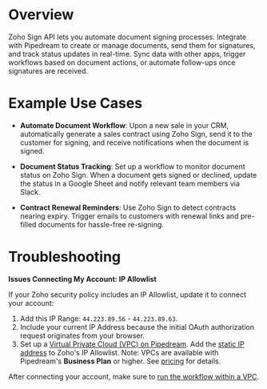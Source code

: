 # Overview

Zoho Sign API lets you automate document signing processes. Integrate with Pipedream to create or manage documents, send them for signatures, and track status updates in real-time. Sync data with other apps, trigger workflows based on document actions, or automate follow-ups once signatures are received.

# Example Use Cases

- **Automate Document Workflow**: Upon a new sale in your CRM, automatically generate a sales contract using Zoho Sign, send it to the customer for signing, and receive notifications when the document is signed.

- **Document Status Tracking**: Set up a workflow to monitor document status on Zoho Sign. When a document gets signed or declined, update the status in a Google Sheet and notify relevant team members via Slack.

- **Contract Renewal Reminders**: Use Zoho Sign to detect contracts nearing expiry. Trigger emails to customers with renewal links and pre-filled documents for hassle-free re-signing.

# Troubleshooting

**Issues Connecting My Account: IP Allowlist**

If your Zoho security policy includes an IP Allowlist, update it to connect your account:

1. Add this IP Range: `44.223.89.56` - `44.223.89.63`.
2. Include your current IP Address because the initial OAuth authorization request originates from your browser.
3. Set up a [Virtual Private Cloud (VPC) on Pipedream](https://pipedream.com/docs/workflows/vpc#create-a-new-vpc). Add the [static IP address](https://pipedream.com/docs/workflows/vpc#find-the-static-outbound-ip-address-for-a-vpc) to Zoho's IP Allowlist. Note: VPCs are available with Pipedream's **Business Plan** or higher. See [pricing](https://pipedream.com/pricing) for details.

After connecting your account, make sure to [run the workflow within a VPC](https://pipedream.com/docs/workflows/vpc#run-workflows-within-a-vpc).